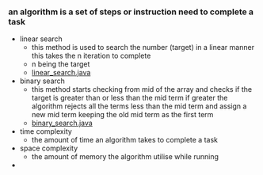 

### an algorithm is a set of steps or instruction need to complete a task

* linear search
	* this method is used to search the number (target) in a linear manner this takes the n iteration to complete 
	* n being the target
	* [linear_search.java](./linear_search.java)
* binary search
	* this method starts checking from mid of the array and checks if the target is greater than or less than the mid term if greater the algorithm rejects all the terms less than the mid term and assign a new mid term keeping the old mid term as the first term
	* [binary_search.java](./binary_search.java)
* time complexity
	* the amount of time an algorithm takes to complete a task
* space complexity
	* the amount of memory the algorithm utilise while running 
* 